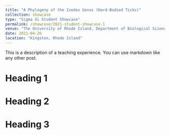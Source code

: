 ```yaml
---
title: "A Phylogeny of the Ixodes Genus (Hard-Bodied Ticks)"
collection: showcase
type: "Sigma Xi Student Showcase"
permalink: /showcase/2021-student-showcase-1
venue: "The University of Rhode Island, Department of Biological Sciences"
date: 2021-04-26
location: "Kingston, Rhode Island"
---
```


This is a description of a teaching experience. You can use markdown like any other post.

Heading 1
======

Heading 2
======

Heading 3
======
